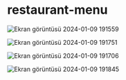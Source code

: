 # restaurant-menu

![Ekran görüntüsü 2024-01-09 191559](https://github.com/nsenasabirli/restaurant-menu/assets/72200463/032fc39f-07fd-4d32-9975-7873abe364c3)

![Ekran görüntüsü 2024-01-09 191751](https://github.com/nsenasabirli/restaurant-menu/assets/72200463/ce647252-0b3f-4da5-8fb6-8cd3b62e39b2)

![Ekran görüntüsü 2024-01-09 191706](https://github.com/nsenasabirli/restaurant-menu/assets/72200463/b4773894-91c6-494a-8e43-19419284a94d)

![Ekran görüntüsü 2024-01-09 191845](https://github.com/nsenasabirli/restaurant-menu/assets/72200463/29d84c0d-f0ad-4f3b-be81-7046609d9cdc)

